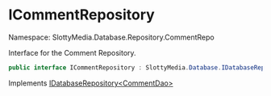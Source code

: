 # ICommentRepository

Namespace: SlottyMedia.Database.Repository.CommentRepo

Interface for the Comment Repository.

```csharp
public interface ICommentRepository : SlottyMedia.Database.IDatabaseRepository`1[[SlottyMedia.Database.Daos.CommentDao, SlottyMedia.Database, Version=1.0.0.0, Culture=neutral, PublicKeyToken=null]]
```

Implements [IDatabaseRepository&lt;CommentDao&gt;](./slottymedia.database.idatabaserepository-1.md)
